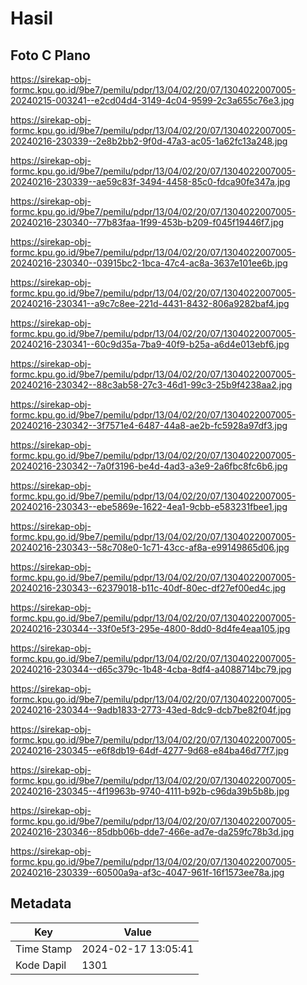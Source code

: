 # Hasil

## Foto C Plano

https://sirekap-obj-formc.kpu.go.id/9be7/pemilu/pdpr/13/04/02/20/07/1304022007005-20240215-003241--e2cd04d4-3149-4c04-9599-2c3a655c76e3.jpg

https://sirekap-obj-formc.kpu.go.id/9be7/pemilu/pdpr/13/04/02/20/07/1304022007005-20240216-230339--2e8b2bb2-9f0d-47a3-ac05-1a62fc13a248.jpg

https://sirekap-obj-formc.kpu.go.id/9be7/pemilu/pdpr/13/04/02/20/07/1304022007005-20240216-230339--ae59c83f-3494-4458-85c0-fdca90fe347a.jpg

https://sirekap-obj-formc.kpu.go.id/9be7/pemilu/pdpr/13/04/02/20/07/1304022007005-20240216-230340--77b83faa-1f99-453b-b209-f045f19446f7.jpg

https://sirekap-obj-formc.kpu.go.id/9be7/pemilu/pdpr/13/04/02/20/07/1304022007005-20240216-230340--03915bc2-1bca-47c4-ac8a-3637e101ee6b.jpg

https://sirekap-obj-formc.kpu.go.id/9be7/pemilu/pdpr/13/04/02/20/07/1304022007005-20240216-230341--a9c7c8ee-221d-4431-8432-806a9282baf4.jpg

https://sirekap-obj-formc.kpu.go.id/9be7/pemilu/pdpr/13/04/02/20/07/1304022007005-20240216-230341--60c9d35a-7ba9-40f9-b25a-a6d4e013ebf6.jpg

https://sirekap-obj-formc.kpu.go.id/9be7/pemilu/pdpr/13/04/02/20/07/1304022007005-20240216-230342--88c3ab58-27c3-46d1-99c3-25b9f4238aa2.jpg

https://sirekap-obj-formc.kpu.go.id/9be7/pemilu/pdpr/13/04/02/20/07/1304022007005-20240216-230342--3f7571e4-6487-44a8-ae2b-fc5928a97df3.jpg

https://sirekap-obj-formc.kpu.go.id/9be7/pemilu/pdpr/13/04/02/20/07/1304022007005-20240216-230342--7a0f3196-be4d-4ad3-a3e9-2a6fbc8fc6b6.jpg

https://sirekap-obj-formc.kpu.go.id/9be7/pemilu/pdpr/13/04/02/20/07/1304022007005-20240216-230343--ebe5869e-1622-4ea1-9cbb-e583231fbee1.jpg

https://sirekap-obj-formc.kpu.go.id/9be7/pemilu/pdpr/13/04/02/20/07/1304022007005-20240216-230343--58c708e0-1c71-43cc-af8a-e99149865d06.jpg

https://sirekap-obj-formc.kpu.go.id/9be7/pemilu/pdpr/13/04/02/20/07/1304022007005-20240216-230343--62379018-b11c-40df-80ec-df27ef00ed4c.jpg

https://sirekap-obj-formc.kpu.go.id/9be7/pemilu/pdpr/13/04/02/20/07/1304022007005-20240216-230344--33f0e5f3-295e-4800-8dd0-8d4fe4eaa105.jpg

https://sirekap-obj-formc.kpu.go.id/9be7/pemilu/pdpr/13/04/02/20/07/1304022007005-20240216-230344--d65c379c-1b48-4cba-8df4-a4088714bc79.jpg

https://sirekap-obj-formc.kpu.go.id/9be7/pemilu/pdpr/13/04/02/20/07/1304022007005-20240216-230344--9adb1833-2773-43ed-8dc9-dcb7be82f04f.jpg

https://sirekap-obj-formc.kpu.go.id/9be7/pemilu/pdpr/13/04/02/20/07/1304022007005-20240216-230345--e6f8db19-64df-4277-9d68-e84ba46d77f7.jpg

https://sirekap-obj-formc.kpu.go.id/9be7/pemilu/pdpr/13/04/02/20/07/1304022007005-20240216-230345--4f19963b-9740-4111-b92b-c96da39b5b8b.jpg

https://sirekap-obj-formc.kpu.go.id/9be7/pemilu/pdpr/13/04/02/20/07/1304022007005-20240216-230346--85dbb06b-dde7-466e-ad7e-da259fc78b3d.jpg

https://sirekap-obj-formc.kpu.go.id/9be7/pemilu/pdpr/13/04/02/20/07/1304022007005-20240216-230339--60500a9a-af3c-4047-961f-16f1573ee78a.jpg


## Metadata

| Key        | Value               |
| ---------- | ------------------- |
| Time Stamp | 2024-02-17 13:05:41 |
| Kode Dapil | 1301                |



